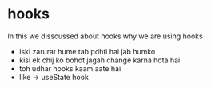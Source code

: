 # hooks

In this we disscussed about hooks 
why we are using hooks 
- iski zarurat hume tab pdhti hai jab humko
- kisi ek chij ko bohot jagah change karna hota hai 
- toh udhar hooks kaam aate hai 
- like -> useState hook